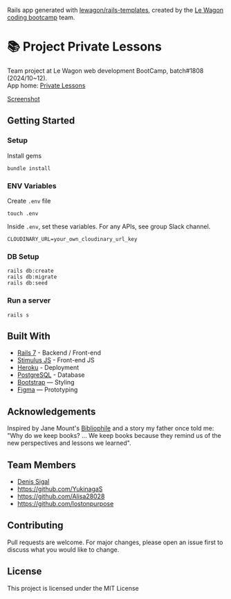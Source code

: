 Rails app generated with [lewagon/rails-templates](https://github.com/lewagon/rails-templates), created by the [Le Wagon coding bootcamp](https://www.lewagon.com) team.

# 📚 Project Private Lessons

Team project at Le Wagon web development BootCamp, batch#1808 (2024/10~12).
<br>
App home: [Private Lessons](https://private-lessons-993d7398cc84.herokuapp.com/)

[Screenshot]([https://res.cloudinary.com/dtk9adhb1/image/upload/v1733728367/Private_Lessons_mobile_view_pvfire.png/](https://asset.cloudinary.com/dtk9adhb1/57f3a872aa7543f705d6c8e9eb4dc58f))

## Getting Started
### Setup

Install gems
```
bundle install
```

### ENV Variables
Create `.env` file
```
touch .env
```
Inside `.env`, set these variables. For any APIs, see group Slack channel.
```
CLOUDINARY_URL=your_own_cloudinary_url_key
```

### DB Setup
```
rails db:create
rails db:migrate
rails db:seed
```

### Run a server
```
rails s
```

## Built With
- [Rails 7](https://guides.rubyonrails.org/) - Backend / Front-end
- [Stimulus JS](https://stimulus.hotwired.dev/) - Front-end JS
- [Heroku](https://heroku.com/) - Deployment
- [PostgreSQL](https://www.postgresql.org/) - Database
- [Bootstrap](https://getbootstrap.com/) — Styling
- [Figma](https://www.figma.com) — Prototyping

## Acknowledgements
Inspired by Jane Mount's [Bibliophile](https://www.amazon.com/Bibliophile-Illustrated-Miscellany-Jane-Mount/dp/1452167230) and a story my father once told me: "Why do we keep books? ... We keep books because they remind us of the new perspectives and lessons we learned".

## Team Members
- [Denis Sigal](https://www.linkedin.com/in/denissigal/)
- https://github.com/YukinagaS
- https://github.com/Alisa28028
- https://github.com/lostonpurpose

## Contributing
Pull requests are welcome. For major changes, please open an issue first to discuss what you would like to change.

## License
This project is licensed under the MIT License

